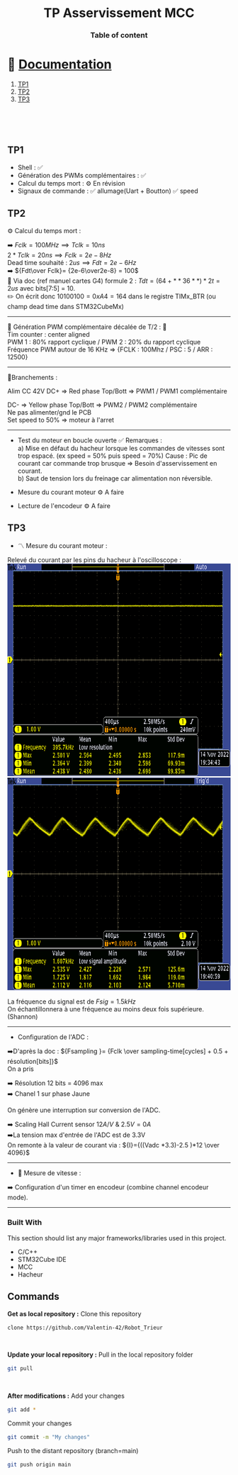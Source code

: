
<!-- PROJECT LOGO -->

<div align="center">

 <h1 align="center">TP Asservissement MCC</h3>
</div>

<div>


<h3 align="center">Table of content</h3>

# 📖 [Documentation](https://valentin-42.github.io/TP_Asservissement_MCC/)

1. [TP1 ](#TP1)
2. [TP2](#TP2)
3. [TP3](#TP3)
 </center>
</div>


<br/>
<br/>
<br/>


## TP1

- Shell : 															  ✅
- Génération des PWMs complémentaires : ✅
- Calcul du temps mort : 								  ⚙️ En révision
- Signaux de commande :					 ✅ allumage(Uart + Boutton) ✅ speed
## TP2

⚙️ Calcul du temps mort : 
  
➡️ $Fclk = 100MHz  \implies Tclk = 10ns$<br/>
 ${2*Tclk= 20 ns} \implies {Fclk = 2e-8 Hz}$<br/>
Dead time souhaité : $2 us \implies Fdt = 2e-6 Hz$
<br/>
➡️ ${Fdt\over Fclk}= {2e-6\over2e-8} = 100$
<br/>
📖 Via doc (ref manuel cartes G4) formule 2 : $Tdt =  (64 + **36**)*2t = 2us$ avec bits[7:5] = 10.
<br/>
✏️ On écrit donc 
$10100100 = 0xA4 = 164$ dans le registre TIMx_BTR (ou champ dead time dans STM32CubeMx)

***

🔴 Génération PWM complémentaire décalée de T/2 :  🔴<br/>
 Tim counter : center aligned<br/>
PWM 1 : 80% rapport cyclique / PWM 2 : 20% du rapport cyclique <br/>
Fréquence PWM autour de 16 KHz => {FCLK : 100Mhz / PSC : 5 / ARR : 12500} <br/>

***
🔌Branchements :

Alim CC 42V 
DC+ => Red phase Top/Bott     => PWM1 / PWM1 complémentaire <br />

DC- => Yellow phase Top/Bott => PWM2 / PWM2 complémentaire <br />
Ne pas alimenter/gnd le PCB <br />
Set speed to 50% => moteur à l'arret<br />

***

- Test du moteur en boucle ouverte ✅
Remarques : <br/>
a) Mise en défaut du hacheur lorsque les commandes de vitesses sont trop espacé. (ex speed = 50% puis speed = 70%) Cause : Pic de courant car commande trop brusque => Besoin d'asservissement en courant. <br /> 
b) Saut de tension lors du freinage car alimentation non réversible. <br/>

- Mesure du courant moteur  ⚙️ A faire

- Lecture de l'encodeur  ⚙️ A faire


## TP3

-  〽️ Mesure du courant moteur :

Relevé du courant par les pins du hacheur à l'oscilloscope :
<br />
    <img src="https://github.com/Valentin-42/TP_Asservissement_MCC/blob/main/1.png" alt="1- Speed = 60" width="800" height="480">
 <br />
    <img src="https://github.com/Valentin-42/TP_Asservissement_MCC/blob/main/2.png" alt="2- Speed = 80" width="800" height="480">
 <br />

La fréquence du signal est de $Fsig = 1.5 kHz$ <br />
On échantillonnera à une fréquence au moins deux fois supérieure. (Shannon)
***
- Configuration de l'ADC : <br />


➡️D'après la doc :  ${Fsampling  }= {Fclk  \over sampling-time[cycles] + 0.5 + résolution[bits]}$<br />
On a pris 

➡️ Résolution 12 bits = 4096 max  <br />
➡️ Chanel 1 sur phase Jaune  <br />

On génère une interruption sur conversion de l'ADC.  <br />

➡️ Scaling Hall Current sensor $12 A/ V$ & $2.5 V = 0 A$<br />
➡️La tension max d'entrée de l'ADC est de 3.3V <br />
On remonte à la valeur de courant via :
${I}={((Vadc *3.3)-2.5 )*12 \over 4096}$  <br />


***
- 🏃 Mesure de vitesse :


➡️ Configuration d'un timer en encodeur (combine channel encodeur mode). 



***

### Built With

This section should list any major frameworks/libraries used in this project.

* C/C++ 
* STM32Cube IDE
* MCC 
* Hacheur


##  Commands

<b>Get as local repository :</b>
Clone this repository 

  ```sh
  clone https://github.com/Valentin-42/Robot_Trieur
  ```
<br/>

<b>Update your local repository :</b>
Pull in the local repository folder

  ```sh
  git pull
  ```
<br/>

<b>After modifications :</b>
Add your changes 

  ```sh
  git add *
  ```
  
Commit your changes 

  ```sh
  git commit -m "My changes"
  ```
Push to the distant repository (branch=main)

  ```sh
  git push origin main
  ```
